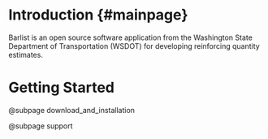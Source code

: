 Introduction {#mainpage}
=====================
Barlist is an open source software application from the Washington State Department of Transportation (WSDOT) for developing reinforcing quantity estimates.

Getting Started
===============

@subpage download_and_installation

@subpage support
